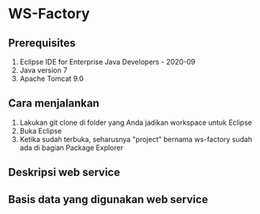 # WS-Factory

## Prerequisites
1. Eclipse IDE for Enterprise Java Developers - 2020-09
2. Java version 7
3. Apache Tomcat 9.0

## Cara menjalankan
1. Lakukan git clone di folder yang Anda jadikan workspace untuk Eclipse
2. Buka Eclipse 
3. Ketika sudah terbuka, seharusnya "project" bernama ws-factory sudah ada di bagian Package Explorer

## Deskripsi web service


## Basis data yang digunakan web service